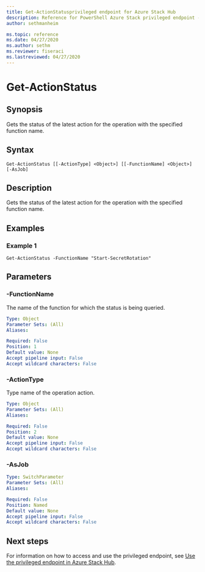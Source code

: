 ```yaml
---
title: Get-ActionStatusprivileged endpoint for Azure Stack Hub
description: Reference for PowerShell Azure Stack privileged endpoint - Get-ActionStatus
author: sethmanheim

ms.topic: reference
ms.date: 04/27/2020
ms.author: sethm
ms.reviewer: fiseraci
ms.lastreviewed: 04/27/2020
---
```


# Get-ActionStatus

## Synopsis
Gets the status of the latest action for the operation with the specified function name.

## Syntax

```
Get-ActionStatus [[-ActionType] <Object>] [[-FunctionName] <Object>] [-AsJob]
```

## Description
Gets the status of the latest action for the operation with the specified function name.

## Examples

### Example 1
```
Get-ActionStatus -FunctionName "Start-SecretRotation"
```

## Parameters

### -FunctionName
The name of the function for which the status is being queried.

```yaml
Type: Object
Parameter Sets: (All)
Aliases:

Required: False
Position: 1
Default value: None
Accept pipeline input: False
Accept wildcard characters: False
```

### -ActionType
Type name of the operation action.

```yaml
Type: Object
Parameter Sets: (All)
Aliases:

Required: False
Position: 2
Default value: None
Accept pipeline input: False
Accept wildcard characters: False
```

### -AsJob


```yaml
Type: SwitchParameter
Parameter Sets: (All)
Aliases:

Required: False
Position: Named
Default value: None
Accept pipeline input: False
Accept wildcard characters: False
```

## Next steps

For information on how to access and use the privileged endpoint, see [Use the privileged endpoint in Azure Stack Hub](../../operator/azure-stack-privileged-endpoint.md).
